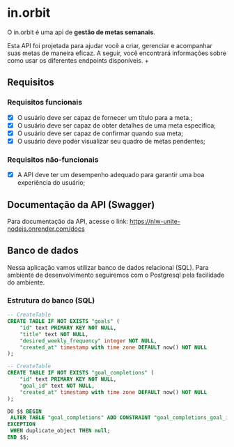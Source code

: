 # in.orbit

O in.orbit é uma api de **gestão de metas semanais**. 

Esta API foi projetada para ajudar você a criar, gerenciar e acompanhar suas metas de maneira eficaz. A seguir, você encontrará informações sobre como usar os diferentes endpoints disponíveis.
+

## Requisitos

### Requisitos funcionais

- [x] O usuário deve ser capaz de fornecer um título para a meta.;
- [x] O usuário deve ser capaz de obter detalhes de uma meta específica;
- [x] O usuário deve ser capaz de confirmar quando sua meta; 
- [x] O usuário deve poder visualizar seu quadro de metas pendentes;

### Requisitos não-funcionais

- [x] A API deve ter um desempenho adequado para garantir uma boa experiência do usuário;

## Documentação da API (Swagger)

Para documentação da API, acesse o link: https://nlw-unite-nodejs.onrender.com/docs

## Banco de dados

Nessa aplicação vamos utilizar banco de dados relacional (SQL). Para ambiente de desenvolvimento seguiremos com o Postgresql pela facilidade do ambiente.

### Estrutura do banco (SQL)

```sql
-- CreateTable
CREATE TABLE IF NOT EXISTS "goals" (
	"id" text PRIMARY KEY NOT NULL,
	"title" text NOT NULL,
	"desired_weekly_frequency" integer NOT NULL,
	"created_at" timestamp with time zone DEFAULT now() NOT NULL
);

-- CreateTable
CREATE TABLE IF NOT EXISTS "goal_completions" (
	"id" text PRIMARY KEY NOT NULL,
	"goal_id" text NOT NULL,
	"created_at" timestamp with time zone DEFAULT now() NOT NULL
);

DO $$ BEGIN
 ALTER TABLE "goal_completions" ADD CONSTRAINT "goal_completions_goal_id_goals_id_fk" FOREIGN KEY ("goal_id") REFERENCES "public"."goals"("id") ON DELETE no action ON UPDATE no action;
EXCEPTION
 WHEN duplicate_object THEN null;
END $$;

```



